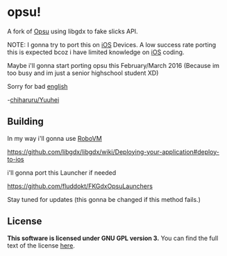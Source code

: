 # opsu!
A fork of [Opsu](https://github.com/itdelatrisu/opsu) using libgdx to fake slicks API.


NOTE: I gonna try to port this on [iOS](https://en.wikipedia.org/wiki/Evil) Devices.
A low success rate porting this is expected bcoz i have limited knowledge on [iOS](https://en.wikipedia.org/wiki/Evil) coding.

Maybe i'll gonna start porting opsu this February/March 2016 (Because im too busy and im just a senior highschool student XD)

Sorry for bad [english](https://en.wikipedia.org/wiki/English_language)

-[chiharuru/Yuuhei](https://www.facebook.com/nandemo.nai01)

## Building
In my way i'll gonna use [RoboVM](https://robovm.com/)

https://github.com/libgdx/libgdx/wiki/Deploying-your-application#deploy-to-ios

i'll gonna port this Launcher if needed

https://github.com/fluddokt/FKGdxOpsuLaunchers

Stay tuned for updates (this gonna be changed if this method fails.)

## License
**This software is licensed under GNU GPL version 3.**
You can find the full text of the license [here](LICENSE).
 
